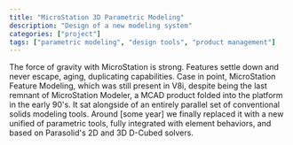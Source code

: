 ```yaml
---
title: "MicroStation 3D Parametric Modeling"
description: "Design of a new modeling system"
categories: ["project"]
tags: ["parametric modeling", "design tools", "product management"]
---
```

The force of gravity with MicroStation is strong.  Features settle down and never escape, aging, duplicating capabilities.  Case in point, MicroStation Feature Modeling, which was still present in V8i, despite being the last remnant of MicroStation Modeler, a MCAD product folded into the platform in the early 90's. It sat alongside of an entirely parallel set of conventional solids modeling tools. Around [some year] we finally replaced it with a new unified of parametric tools, fully integrated with element behaviors, and based on Parasolid's 2D and 3D D-Cubed solvers.